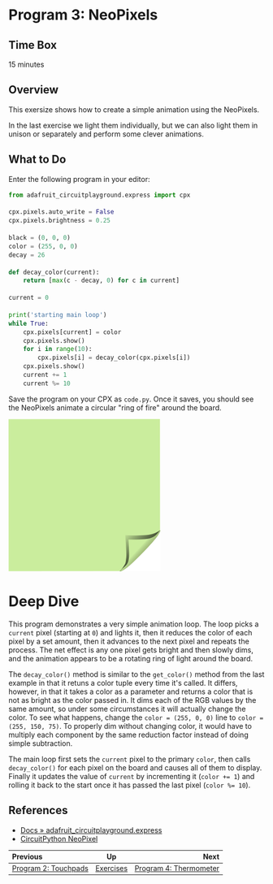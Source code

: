 <!-- begin auto-generated title section -->
# Program 3: NeoPixels
<!-- end auto-generated section -->


## Time Box

15 minutes


## Overview

This exersize shows how to create a simple animation using the NeoPixels.

In the last exercise we light them individually, but we can also light them in unison or separately and perform some clever animations.


## What to Do

Enter the following program in your editor:

```python
from adafruit_circuitplayground.express import cpx

cpx.pixels.auto_write = False
cpx.pixels.brightness = 0.25

black = (0, 0, 0)
color = (255, 0, 0)
decay = 26

def decay_color(current):
    return [max(c - decay, 0) for c in current]

current = 0

print('starting main loop')
while True:
    cpx.pixels[current] = color
    cpx.pixels.show()
    for i in range(10):
        cpx.pixels[i] = decay_color(cpx.pixels[i])
    cpx.pixels.show()
    current += 1
    current %= 10
```

Save the program on your CPX as `code.py`. Once it saves, you should see the NeoPixels animate a circular "ring of fire" around the board.

![green sticky note](images/sticky-note-green.png)


# Deep Dive

This program demonstrates a very simple animation loop. The loop picks a `current` pixel (starting at `0`) and lights it, then it reduces the color of each pixel by a set amount, then it advances to the next pixel and repeats the process. The net effect is any one pixel gets bright and then slowly dims, and the animation appears to be a rotating ring of light around the board.

The `decay_color()` method is similar to the `get_color()` method from the last example in that it retuns a color tuple every time it's called. It differs, however, in that it takes a color as a parameter and returns a color that is not as bright as the color passed in. It dims each of the RGB values by the same amount, so under some circumstances it will actually change the color. To see what happens, change the `color = (255, 0, 0)` line to `color = (255, 150, 75)`. To properly dim without changing color, it would have to multiply each component by the same reduction factor instead of doing simple subtraction.

The main loop first sets the `current` pixel to the primary `color`, then calls `decay_color()` for each pixel on the board and causes all of them to display. Finally it updates the value of `current` by incrementing it (`color += 1`) and rolling it back to the start once it has passed the last pixel (`color %= 10`).

## References

* [Docs » adafruit_circuitplayground.express](https://circuitpython.readthedocs.io/projects/circuitplayground/en/latest/api.html)
* [CircuitPython NeoPixel](https://learn.adafruit.com/circuitpython-essentials/circuitpython-neopixel)


<!-- begin auto-generated nav-links section -->
| Previous | Up | Next |
|:---------|:---:|-----:|
| [Program 2: Touchpads](./exercise_touchpads.md) | [Exercises](./exercises.md) | [Program 4: Thermometer](./exercise_thermometer.md) |
<!-- end auto-generated section -->
